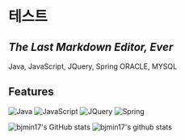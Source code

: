 # 테스트
## _The Last Markdown Editor, Ever_

Java, JavaScript, JQuery, Spring
ORACLE, MYSQL

## Features
<div>
  <img alt="Java" src ="https://img.shields.io/badge/Java-007396.svg?&style=for-the-badge&logo=Java&logoColor=White"/>
  <img alt="JavaScript" src ="https://img.shields.io/badge/JavaScript-F7DF1E.svg?&style=for-the-badge&logo=JavaScript&logoColor=White"/>
  <img alt="JQuery" src ="https://img.shields.io/badge/JQuery-0769AD.svg?&style=for-the-badge&logo=JQuery&logoColor=White"/>
  <img alt="Spring" src ="https://img.shields.io/badge/Spring-6DB33F.svg?&style=for-the-badge&logo=Spring&logoColor=White"/>
</div>

![bjmin17's GitHub stats](https://github-readme-stats.vercel.app/api?username=bjmin17&show_icons=true)
![bjmin17's github stats](https://github-readme-stats.vercel.app/api?username=bjmin17&show_icons=true&theme=tokyonight)

